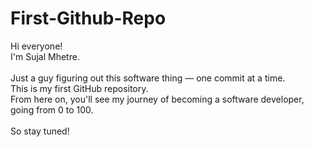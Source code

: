 # First-Github-Repo
Hi everyone!  
I'm Sujal Mhetre.
<br>
<br>
Just a guy figuring out this software thing — one commit at a time.  
This is my first GitHub repository.
<br>
From here on, you'll see my journey of becoming a software developer, going from 0 to 100.  
<br>
So stay tuned!

